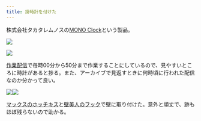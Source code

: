 ```yaml
---
title: 掛時計を付けた
---
```

株式会社タカタレムノスの[MONO Clock](https://www.amazon.co.jp/dp/B004UIT8BK)という製品。

![](https://lh6.googleusercontent.com/Uc5FDSHOCvcR298xY3Pt1b6HGQYm0Wuf-2j1a0j62ibJu32MKMRT0PaCyp9PvFQElyot11iRYWhb4c1UEp1Qhy7CcOSbuaoQ744zRtCowWHamN0i4F1XuU4DiWsbJwecs2MwNYDjQZrzLd4UAw)

![](https://lh3.googleusercontent.com/rZ4FYY_QS4_z4Wkzie2Xc3NFf2hFUwlV8pmhVA6tbHFFxCB8_B4B1KOqMBHYeMasi3iZDPafkyYKP8plGwut_6Y_rYiAPU3y3Qtl4bp6uQetTn56ACvqTpXVXBKvBPklYSSbrWgcMVAJYk6x_g)

[作業配信](https://www.youtube.com/channel/UC5s-KpSDGzxWPWNv94PnJHw)で毎時00分から50分まで作業することにしているので、見やすいところに時計があると捗る。また、アーカイブで見返すときに何時頃に行われた配信なのか分かって良い。

![](https://lh6.googleusercontent.com/nXVROOfMUEUYPzNMx-lxIqoEKfdniC4EoZB6p9I6Zyf2ISwR2IXhVujxInihrVcfrdUS3YOofEpxpgbEpipsk2-gXndTNb0y9-KSBeezMqR857bWBxgaca9mc7nT-D2B_IHy3_pN7sxiaQv8Ug)![](https://lh5.googleusercontent.com/d6qxkAZOji6VXpHawR2Fo9fHGxoFOlkir_MwacPvmLlWTGWihcPW-_cOdCKAbqMRdPqMsSqMDBfm_0zoGZqnWnQSzPARsyYpzBL5vwz1qaxS3RzS7cJWCZD8XE54Uom5EPW5F3R4wJ-w5WE8Cg)

[マックスのホッチキス](https://www.amazon.co.jp/dp/B000O9WRWG)と[壁美人のフック](https://www.amazon.co.jp/dp/B00CU78TDG)で壁に取り付けた。意外と頑丈で、跡もほぼ残らないので助かる。
